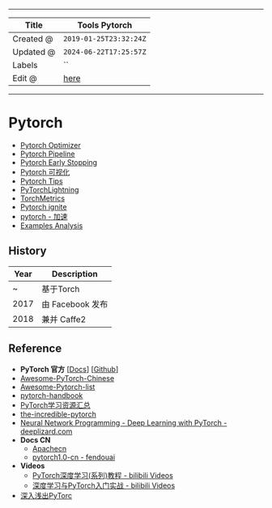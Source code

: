 -----

| Title     | Tools Pytorch                                         |
| --------- | ----------------------------------------------------- |
| Created @ | `2019-01-25T23:32:24Z`                                |
| Updated @ | `2024-06-22T17:25:57Z`                                |
| Labels    | \`\`                                                  |
| Edit @    | [here](https://github.com/junxnone/aiwiki/issues/168) |

-----

# Pytorch

  - [Pytorch Optimizer](/Pytorch_Optimizer)
  - [Pytorch Pipeline](/Pytorch_Pipeline)
  - [Pytorch Early Stopping](/Pytorch_Early_Stopping)
  - [Pytorch 可视化](/Pytorch_Visualization)
  - [Pytorch Tips](/Pytorch_Tips)
  - [PyTorchLightning](https://github.com/PyTorchLightning/pytorch-lightning)
  - [TorchMetrics](https://torchmetrics.readthedocs.io/en/latest/)
  - [Pytorch ignite](https://github.com/pytorch/ignite/)
  - [pytorch - 加速](/Pytorch_加速)
  - [Examples Analysis](https://github.com/junxnone/examples-1/issues/1)

## History

| Year | Description   |
| ---- | ------------- |
| \~   | 基于Torch       |
| 2017 | 由 Facebook 发布 |
| 2018 | 兼并 Caffe2     |

## Reference

  - **PyTorch 官方** \[[Docs](https://pytorch.org/)\]
    \[[Github](https://github.com/pytorch/pytorch)\]
  - [Awesome-PyTorch-Chinese](https://github.com/INTERMT/Awesome-PyTorch-Chinese)
  - [Awesome-Pytorch-list](https://github.com/bharathgs/Awesome-pytorch-list)
  - [pytorch-handbook](https://github.com/zergtant/pytorch-handbook)
  - [PyTorch学习资源汇总](https://blog.csdn.net/fendouaini/article/details/89944199)
  - [the-incredible-pytorch](https://github.com/ritchieng/the-incredible-pytorch)
  - [Neural Network Programming - Deep Learning with PyTorch -
    deeplizard.com](https://deeplizard.com/learn/playlist/PLZbbT5o_s2xrfNyHZsM6ufI0iZENK9xgG)
  - **Docs CN**
      - [Apachecn](https://pytorch.apachecn.org/)
      - [pytorch1.0-cn -
        fendouai](https://github.com/fendouai/pytorch1.0-cn)
  - **Videos**
      - [PyTorch深度学习(系列)教程 - bilibili
        Videos](https://www.bilibili.com/video/av31914351/)
      - [深度学习与PyTorch入门实战 - bilibili
        Videos](https://www.bilibili.com/video/av49008640/)
  - [深入浅出PyTorc](https://datawhalechina.github.io/thorough-pytorch/index.html)
